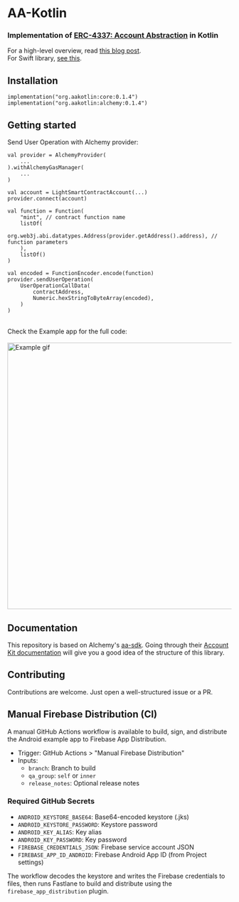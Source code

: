 # AA-Kotlin

### Implementation of [ERC-4337: Account Abstraction](https://eips.ethereum.org/EIPS/eip-4337) in Kotlin

For a high-level overview, read [this blog post](https://crewapp.xyz/posts/account-abstraction-mobile/).  
For Swift library, [see this](https://github.com/syn-mcj/aa-swift).

## Installation

```
implementation("org.aakotlin:core:0.1.4")
implementation("org.aakotlin:alchemy:0.1.4")
```

## Getting started

Send User Operation with Alchemy provider:

```
val provider = AlchemyProvider(
    ...
).withAlchemyGasManager(
    ...
)

val account = LightSmartContractAccount(...)
provider.connect(account)

val function = Function(
    "mint", // contract function name
    listOf(
        org.web3j.abi.datatypes.Address(provider.getAddress().address), // function parameters
    ),
    listOf()
)

val encoded = FunctionEncoder.encode(function)
provider.sendUserOperation(
    UserOperationCallData(
        contractAddress,
        Numeric.hexStringToByteArray(encoded),
    )
)
```
\
Check the Example app for the full code:
\
\
<img src="https://crewapp.xyz/images/example.gif" alt="Example gif" style="height: 600px; margin: 0 auto; display: block;" />

## Documentation
This repository is based on Alchemy's [aa-sdk](https://github.com/alchemyplatform/aa-sdk). Going through their [Account Kit documentation](https://accountkit.alchemy.com/overview/introduction.html) will give you a good idea of the structure of this library.

## Contributing
Contributions are welcome. Just open a well-structured issue or a PR.

## Manual Firebase Distribution (CI)

A manual GitHub Actions workflow is available to build, sign, and distribute the Android example app to Firebase App Distribution.

- Trigger: GitHub Actions > "Manual Firebase Distribution"
- Inputs:
  - `branch`: Branch to build
  - `qa_group`: `self` or `inner`
  - `release_notes`: Optional release notes

### Required GitHub Secrets

- `ANDROID_KEYSTORE_BASE64`: Base64-encoded keystore (.jks)
- `ANDROID_KEYSTORE_PASSWORD`: Keystore password
- `ANDROID_KEY_ALIAS`: Key alias
- `ANDROID_KEY_PASSWORD`: Key password
- `FIREBASE_CREDENTIALS_JSON`: Firebase service account JSON
- `FIREBASE_APP_ID_ANDROID`: Firebase Android App ID (from Project settings)

The workflow decodes the keystore and writes the Firebase credentials to files, then runs Fastlane to build and distribute using the `firebase_app_distribution` plugin.

